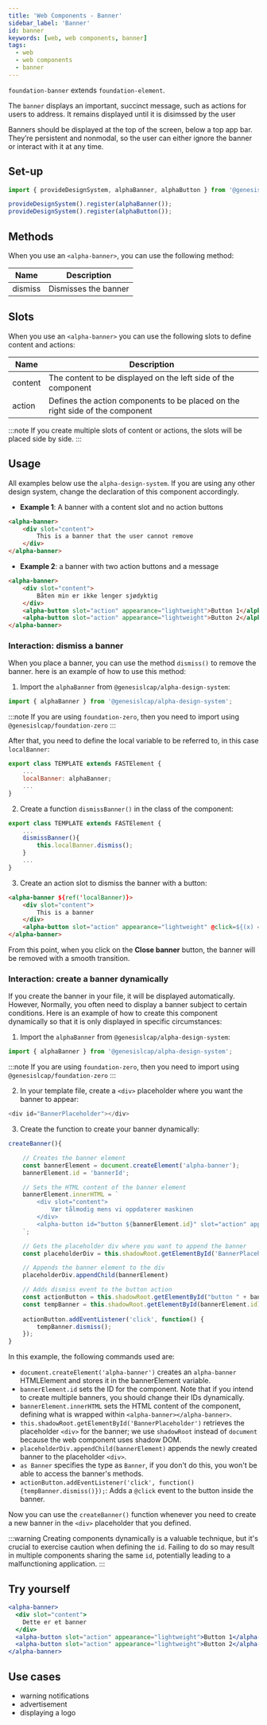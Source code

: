 ```yaml
---
title: 'Web Components - Banner'
sidebar_label: 'Banner'
id: banner
keywords: [web, web components, banner]
tags:
  - web
  - web components
  - banner
---
```


`foundation-banner` extends `foundation-element`.

The `banner` displays an important, succinct message, such as actions for users to address. It remains displayed until it is disimssed by the user

Banners should be displayed at the top of the screen, below a top app bar. They’re persistent and nonmodal, so the user can either ignore the banner or interact with it at any time.

## Set-up

```ts
import { provideDesignSystem, alphaBanner, alphaButton } from '@genesislcap/alpha-design-system';

provideDesignSystem().register(alphaBanner());
provideDesignSystem().register(alphaButton());
```

## Methods

When you use an `<alpha-banner>`, you can use the following method:

| Name    | Description          |
|---------|----------------------|
| dismiss | Dismisses the banner |

## Slots

When you use an `<alpha-banner>` you can use the following slots to define content and actions:

| Name    | Description                                                                   |
|---------|-------------------------------------------------------------------------------|
| content | The content to be displayed on the left side of the component                 |
| action  | Defines the action components to be placed on the right side of the component |

:::note
If you create multiple slots of content or actions, the slots will be placed side by side.
:::

## Usage

All examples below use the `alpha-design-system`. If you are using any other design system, change the declaration of this component accordingly.

- **Example 1**: A banner with a content slot and no action buttons 

```html title="Example 1"
<alpha-banner>
    <div slot="content">
        This is a banner that the user cannot remove
    </div>
</alpha-banner>
```

- **Example 2**: a banner with two action buttons and a message

```html title="Example 2"
<alpha-banner>
    <div slot="content">
        Båten min er ikke lenger sjødyktig
    </div>
    <alpha-button slot="action" appearance="lightweight">Button 1</alpha-button>
    <alpha-button slot="action" appearance="lightweight">Button 2</alpha-button>
</alpha-banner>
```

### Interaction: dismiss a banner

When you place a banner, you can use the method `dismiss()` to remove the banner. here is an example of how to use this method:

1. Import the `alphaBanner` from `@genesislcap/alpha-design-system`:

``` typescript
import { alphaBanner } from '@genesislcap/alpha-design-system';
```

:::note
If you are using `foundation-zero`, then you need to import using `@genesislcap/foundation-zero`
:::

After that, you need to define the local variable to be referred to, in this case `localBanner`:

```js {3}
export class TEMPLATE extends FASTElement {
    ...
    localBanner: alphaBanner;
    ...
}
```

2. Create a function `dismissBanner()` in the class of the component:

```js {1,5}
export class TEMPLATE extends FASTElement {
    ...
    dismissBanner(){
        this.localBanner.dismiss();
    }
    ...
}
```

3. Create an action slot to dismiss the banner with a button:

```html tile="Example 4" {1,4}
<alpha-banner ${ref('localBanner)}>
    <div slot="content">
        This is a banner
    </div>
    <alpha-button slot="action" appearance="lightweight" @click=${(x) => x.dismissBanner()}>Close banner</alpha-button>
</alpha-banner>
```

From this point, when you click on the **Close banner** button, the banner will be removed with a smooth transition.

### Interaction: create a banner dynamically

If you create the banner in your file, it will be displayed automatically. However, Normally, you often need to display a banner subject to certain conditions. 
Here is an example of how to create this component dynamically so that it is only displayed in specific circumstances:

1. Import the `alphaBanner` from `@genesislcap/alpha-design-system`:

``` typescript
import { alphaBanner } from '@genesislcap/alpha-design-system';
```

:::note
If you are using `foundation-zero`, then you need to import using `@genesislcap/foundation-zero`
:::

2. In your template file, create a `<div>` placeholder where you want the banner to appear:

``` typescript
<div id="BannerPlaceholder"></div>
```

3. Create the function to create your banner dynamically:

``` typescript
createBanner(){

    // Creates the banner element
    const bannerElement = document.createElement('alpha-banner');
    bannerElement.id = 'bannerId';

    // Sets the HTML content of the banner element
    bannerElement.innerHTML = `
        <div slot="content">
            Vær tålmodig mens vi oppdaterer maskinen
        </div>
        <alpha-button id="button ${bannerElement.id}" slot="action" appearance="lightweight">Close Banner</alpha-button>
    `;

    // Gets the placeholder div where you want to append the banner
    const placeholderDiv = this.shadowRoot.getElementById('BannerPlaceholder');

    // Appends the banner element to the div
    placeholderDiv.appendChild(bannerElement)

    // Adds dismiss event to the button action
    const actionButton = this.shadowRoot.getElementById("button " + bannerElement.id);
    const tempBanner = this.shadowRoot.getElementById(bannerElement.id) as alphaBanner
    
    actionButton.addEventListener('click', function() {
        tempBanner.dismiss();
    });
}
```

In this example, the following commands used are:

- `document.createElement('alpha-banner')` creates an `alpha-banner` HTMLElement and stores it in the bannerElement variable.
- `bannerElement.id` sets the ID for the component. Note that if you intend to create multiple banners, you should change their IDs dynamically.
- `bannerElement.innerHTML` sets the HTML content of the component, defining what is wrapped within `<alpha-banner></alpha-banner>`.
- `this.shadowRoot.getElementById('BannerPlaceholder')` retrieves the placeholder `<div>` for the banner; we use `shadowRoot` instead of `document` because the web component uses shadow DOM.
- `placeholderDiv.appendChild(bannerElement)` appends the newly created banner to the placeholder `<div>`.
- `as Banner` specifies the type as `Banner`, if you don't do this, you won't be able to access the banner's methods.
- `actionButton.addEventListener('click', function() {tempBanner.dismiss()});`: Adds a `@click` event to the button inside the banner.

Now you can use the `createBanner()` function whenever you need to create a new banner in the `<div>` placeholder that you defined.

:::warning
Creating components dynamically is a valuable technique, but it's crucial to exercise caution when defining the `id`. Failing to do so may result in multiple components sharing the same `id`, potentially leading to a malfunctioning application.
:::

## Try yourself

```jsx live
<alpha-banner>
  <div slot="content">
    Dette er et banner
  </div>
  <alpha-button slot="action" appearance="lightweight">Button 1</alpha-button>
  <alpha-button slot="action" appearance="lightweight">Button 2</alpha-button>
</alpha-banner>
```

## Use cases

- warning notifications
- advertisement
- displaying a logo
